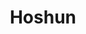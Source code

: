 ---
layout: place
title: "Hoshun"
permalink: /louisiana/new-orleans/hoshun.html
stateAbbr: LA
stateName: Louisiana
cityName: New Orleans
seo:
  name: "Hoshun"
  type: Restaurant
  links: null
description: "Looking for sushi in New Orleans, Louisiana? Check out Hoshun for a delightful Japanese dining experience. Enjoy a variety of sushi and other dishes in a wel..."
place_id: ChIJrf7_4HmlIIYRGB4qjPJApnE
photos:
  - name: >-
      places/ChIJrf7_4HmlIIYRGB4qjPJApnE/photos/AeeoHcLzfz0mHitNAQdT0AcPGzbecy8uCP-qRhz0fXjeupzuz9lui9IOzTS202hVb_TNd5jiLJVJlns-2IgH4fWMipSaIZ7tsV8uZWZgzSfIfoYOOE2EpcGEI2ZJzxQZ_EUmd3OGs8Hyt4n1Q2hnOxtZrOedVDkB1IE8pRBB6sS8XzUEmsRLM6HqcXOOSk4QQM3pplHXUMg1r_2iVq6KnIBu9gtSSAfeTcYcQZP0leeWJHyZd1uKVsEigq1miB5xh_5Wcj6eNCdZucWAdC8ZkaretzEgLIM_xDX4XY8gnoeT3_VS02ZtxzyzXPWNCOdn98vnXUFTISu89emS7R-gB6f2QorQ17xRcTB6qgWDMsachQRjP3TRJOXz3GtExF2kyZjAWnVpcqirKfqS1DES9WHU1aUtjIeTUtG0ccbOpwVjpNQ
    widthPx: 4000
    heightPx: 2252
    authorAttributions:
      - displayName: Shannon (NOLA Gent)
        uri: https://maps.google.com/maps/contrib/103196358978878522301
        photoUri: >-
          https://lh3.googleusercontent.com/a/ACg8ocKNF7fZu7OLiOtUh9gwsYb5XogZkH-ZkA-RHmSCqYSbJNCgFA=s100-p-k-no-mo
    flagContentUri: >-
      https://www.google.com/local/imagery/report/?cb_client=maps_api_places.places_api&image_key=!1e10!2sCIHM0ogKEICAgICp2-m_PA&hl=en-US
    googleMapsUri: >-
      https://www.google.com/maps/place//data=!3m4!1e2!3m2!1sCIHM0ogKEICAgICp2-m_PA!2e10!4m2!3m1!1s0x8620a579e0fffead:0x71a640f28c2a1e18
  - name: >-
      places/ChIJrf7_4HmlIIYRGB4qjPJApnE/photos/AeeoHcImhBIrYzZ4k6GC73vLTswz2HaRm6ctEZJsfDMy3B46YyhU0-mjPSrtGyDuaR34qARDuhzondvETu6vubG4D20USRItU9DTzb-_WptIWIcppUSZjGZP3Zl707eSwTFVPK40NOghyVDBfr0Y9psYu0NVA_Ye5lWSPsIpqJM2fKONkyQZFYr0TuhmigYKeBMJqdcuTVOwMh2pH3TmrdEpRMcJSFGIVn18l2Bv3GPaKWdBZRWfRmHB1rX9rjv5Fh_IgLWPBL73kqKv3DOy-DU83mW0sbH_kupF_I8y6Y1jK41VQfZsC_FfQuHb1QGkmrhFynQJdQrxQWRjng7IWqU_d8-p5H5rtyjYAjDa-k0p-h8FVfIX4nBxt2mKWYuNb7OwTJtWDfcCZQfSlVn5bVN18p1rl9LKTC8c-u-TwjeUoS5qnw
    widthPx: 3000
    heightPx: 4000
    authorAttributions:
      - displayName: Cat Evans
        uri: https://maps.google.com/maps/contrib/116569949445473614754
        photoUri: >-
          https://lh3.googleusercontent.com/a-/ALV-UjXxbecTQRSFc5BLkSYp9GZHe-jfOK-0L-tsvhfJBZvri3Gy0UbUXQ=s100-p-k-no-mo
    flagContentUri: >-
      https://www.google.com/local/imagery/report/?cb_client=maps_api_places.places_api&image_key=!1e10!2sCIHM0ogKEICAgICX2ojCZg&hl=en-US
    googleMapsUri: >-
      https://www.google.com/maps/place//data=!3m4!1e2!3m2!1sCIHM0ogKEICAgICX2ojCZg!2e10!4m2!3m1!1s0x8620a579e0fffead:0x71a640f28c2a1e18
  - name: >-
      places/ChIJrf7_4HmlIIYRGB4qjPJApnE/photos/AeeoHcKnandAlBDWxm2xVY0e87UO7C85vjRe3SdcNRfsESUfm-xXTa0w4N-iISMwuAPClA4Xp2rVBrCARLij9CbIdXAXTQRidqMphVSzFnMAnmRZMmkdz6SGiA8JQeIsiUudVi0n9jpUg3tnS_dQF3rwMG0l_-yFaytqKfvpe8Bw_6Q55f8qfnPDp3OKkG2_8rZOQCLHFngnP2pX2ZppaiafwsIdCbRgyWecot_WBIS62sipQiwE7IEgBuwLkV9RGuDKZckVGEMjfwHn5vtn-J8GyfxT_h__tuxNTTXFPhI9dojtwyoxy5TdnAQFjxM2Qgxuz2UXMmy0BxTpuuKUKbbEaK7SOzHz-AZx8Tr9t02F_DdMgvJK_rWgmoOkx8AcPbP_1wK4IwTlMILuY_A7f16Q007KVbMPnytifKa1rryPxear0_s
    widthPx: 4000
    heightPx: 3000
    authorAttributions:
      - displayName: Hamilton Blakkstar Howard
        uri: https://maps.google.com/maps/contrib/113892731913994001056
        photoUri: >-
          https://lh3.googleusercontent.com/a-/ALV-UjUBkj-NTRdR4v7v4YGFrwDR-OK6NxQJxQLGVh8yZ1y0A8zsIw065A=s100-p-k-no-mo
    flagContentUri: >-
      https://www.google.com/local/imagery/report/?cb_client=maps_api_places.places_api&image_key=!1e10!2sCIHM0ogKEICAgIDXpJvYlAE&hl=en-US
    googleMapsUri: >-
      https://www.google.com/maps/place//data=!3m4!1e2!3m2!1sCIHM0ogKEICAgIDXpJvYlAE!2e10!4m2!3m1!1s0x8620a579e0fffead:0x71a640f28c2a1e18
  - name: >-
      places/ChIJrf7_4HmlIIYRGB4qjPJApnE/photos/AeeoHcJJNU13tj3J_geaLsIGANjeP7thRdHvUfI3F2dpQ43X-U4PyrJ6MzyDEAn2kJQ_WRoVIy5Tbq2eLtk5zvqz3MyY98iEUrlp2pvW9zazzjd9Vfqn1epe5nrDIngeRXGJ8y1wBH-1LZxv-hNm1mTcWGuerXhmAoXXh3D-TMHZOWptD1PLbIHTSxQ1i2RmN_Ip8dGLB3F4zguxT8EZIl8hKMyOIVlkr-AorIsWmbMmQF15m3vpZL9BBelzXVgCfVE3PjTeAjFoiFcpVsoMP5GCXA8CcFu3lsA5b0AxUDVoA4UI0VHiNJ1W81xQrRbIvdOT2yFOZauFxUIwhE9Etdc23hOol3R2aN22nM9LfSfzPEjKXZLUXILBZGDm8tPDr6BYIZjMVTZrPTrXCEeVpds9m-wj7RLGNDclwRUlNd2AcY_gSg
    widthPx: 3600
    heightPx: 4800
    authorAttributions:
      - displayName: ValQuay
        uri: https://maps.google.com/maps/contrib/104869759635341491624
        photoUri: >-
          https://lh3.googleusercontent.com/a-/ALV-UjXC19-BQknozrJAFYvcF5HCCx7L8ncp_NeJQpMtYLcqWjrIl42h=s100-p-k-no-mo
    flagContentUri: >-
      https://www.google.com/local/imagery/report/?cb_client=maps_api_places.places_api&image_key=!1e10!2sCIHM0ogKEICAgMCA89uJcg&hl=en-US
    googleMapsUri: >-
      https://www.google.com/maps/place//data=!3m4!1e2!3m2!1sCIHM0ogKEICAgMCA89uJcg!2e10!4m2!3m1!1s0x8620a579e0fffead:0x71a640f28c2a1e18
  - name: >-
      places/ChIJrf7_4HmlIIYRGB4qjPJApnE/photos/AeeoHcLqgi66s4Gr5v8RjJV7i8t4B5wK12U9khsKh8kQedF335j3vm3uGloWe0VhG7BnhY7_GnpZnuxwULEBYwSRXSs6Om1_tDciAa3BZlu3sTbezVwg2JZ0xLQ_1pzNEc3sjZLUdHYlcWk9XZNj5PlwYTB66el7MPavmVnJdyPG1hI05raxskj4kyXObeqQ-yEhPWKgk16_V2W5Y0hCyW4SsI8tzybNsU3YmhVLlgf31__zZtbN6zUq6u_P9LRvWw0VNXmpwooTWD41_IakgfQ7mcPkOsqi8E1U7Biz9gsbOBloJEo45PC7D12T12tTEy5NUVFHem42PBT-W9mM80lGSFE50v2qD3PXQS__Z8luMb_Fvo3oOhRfy429K4aiKpGwUFejGVZtfaRo9PYLmODkjTyBh6lui_hCzxr6QyaPtQafFMfl
    widthPx: 4080
    heightPx: 3072
    authorAttributions:
      - displayName: Amanda-Lynn Weidman
        uri: https://maps.google.com/maps/contrib/103544562537770390777
        photoUri: >-
          https://lh3.googleusercontent.com/a/ACg8ocIOLl7O3gS34RSuIft0z9d3AzUMJVGcZCRn0sY_QBMRw-pepSgG=s100-p-k-no-mo
    flagContentUri: >-
      https://www.google.com/local/imagery/report/?cb_client=maps_api_places.places_api&image_key=!1e10!2sCIHM0ogKEICAgMCI-7nPhAE&hl=en-US
    googleMapsUri: >-
      https://www.google.com/maps/place//data=!3m4!1e2!3m2!1sCIHM0ogKEICAgMCI-7nPhAE!2e10!4m2!3m1!1s0x8620a579e0fffead:0x71a640f28c2a1e18
  - name: >-
      places/ChIJrf7_4HmlIIYRGB4qjPJApnE/photos/AeeoHcKxpkzxAaUMI1Hs1wCIn8diDq1FocltaMWkXG-QAhgfkxb1bbVdXjjAUy56DDCkBHhcJ3CTqaMyls4nz6WV2acvbRIwNIVnsfpOPfrssDZL7jZxSAzJ6wvXnlzlLlo_DlSrZr2Da1zkTvhcBTPZYs4CJNrf4YTjD_P4NUk2dDca8ziiQ-lvrrmd9qWclgOrX-qFh-SOxLSiBQk02a6oZlYuMd8x-1ZLN9G1JxypOYQ8tgg7uo7Rd-Fe0Nydrlkscog_nm7kFJMGzlU5L-njAi0igr5PiBsER45Mnac9adEQS6KfHnv8tbayAA3cB_G-O3YVKVRNG29MObaqR_sMQ-R4iFkcTyVG32_s5D8TBVIYR3SVDuaQDMnaT8Xrf5kCbp8X_4f1pYzMFu8XY3EdxBaLQgUupuE7_q5AjhVG-8zb86s
    widthPx: 3072
    heightPx: 4080
    authorAttributions:
      - displayName: Amanda-Lynn Weidman
        uri: https://maps.google.com/maps/contrib/103544562537770390777
        photoUri: >-
          https://lh3.googleusercontent.com/a/ACg8ocIOLl7O3gS34RSuIft0z9d3AzUMJVGcZCRn0sY_QBMRw-pepSgG=s100-p-k-no-mo
    flagContentUri: >-
      https://www.google.com/local/imagery/report/?cb_client=maps_api_places.places_api&image_key=!1e10!2sCIHM0ogKEICAgMCI-7nPuAE&hl=en-US
    googleMapsUri: >-
      https://www.google.com/maps/place//data=!3m4!1e2!3m2!1sCIHM0ogKEICAgMCI-7nPuAE!2e10!4m2!3m1!1s0x8620a579e0fffead:0x71a640f28c2a1e18
  - name: >-
      places/ChIJrf7_4HmlIIYRGB4qjPJApnE/photos/AeeoHcIycAJNnhbLYdcKK6GOrGIEdM8wKgxz0PZivsnH_jlwToCvXxsnZPORbQH08__Q7fX3PTW13EI6xjnrRmXFNhfJ09bRfCTrXKqgIdzOkhyiWZT09jjpKgDw0xPKKyAiaWAqa8frtkb9Daoaxi5TMqJ10jA_dOlQ7lpwUjlZ6CuqEXzSo0NGejNZMjUBBJj78qVIPx78bCYtHwWMzaf8p9WDXVn8BDaUjj4mX50OO6xwSUbLxQBIvtfEnPoNnNkSBBf8-tk7F7UZbAhyCNIslz97VrTRb-7vCZMOxq0VmegCr-Zu_e22b9bo5ei-As3VL3BklbShGdkQpn3RVg6Vuo-kVc5BwNhLBMWQMuy5-eUbKaksWoIUm2g-RjRhTb8veIwx6fLqwbUoEEkAOB7BbBact_0I0_-f3v8zYQ
    widthPx: 3024
    heightPx: 4032
    authorAttributions:
      - displayName: Kesha Jerrael
        uri: https://maps.google.com/maps/contrib/117384435929786144980
        photoUri: >-
          https://lh3.googleusercontent.com/a-/ALV-UjUSdAcHVMtoZewvmCZj8tZC6aEYV50llizTkTRxWR2kz_UDqpt5=s100-p-k-no-mo
    flagContentUri: >-
      https://www.google.com/local/imagery/report/?cb_client=maps_api_places.places_api&image_key=!1e10!2sCIHM0ogKEICAgICd1vAm&hl=en-US
    googleMapsUri: >-
      https://www.google.com/maps/place//data=!3m4!1e2!3m2!1sCIHM0ogKEICAgICd1vAm!2e10!4m2!3m1!1s0x8620a579e0fffead:0x71a640f28c2a1e18
  - name: >-
      places/ChIJrf7_4HmlIIYRGB4qjPJApnE/photos/AeeoHcLtkTLuHXRk2zw4KiXSdrFdyFWDTTl6W_cmw9Z52rE5jby-ND0gnRoumNuSlxzSuwJgEk36ULVKxgWxVhfefAHRafIvJufKbQHSJng9HMKhwAp2MQREbUMFnmfglpz_JILwAxfTP7Ye3hWKI5P6bcOIGY90vUPUR7vGsQgY7ojbBahdzlmbVGiFSvvM0_YkBlgsHb-VDFiRhfbyIhtZUdmVYtG72plPut-qFfNu_J94GIZeObr6tf8sI_8tOVCN4jjFo1AyUcyvko8OrPtNtY_5J8MMD-sLN4nAeWsKIM87gpqHityGsMlG3W5zAHhOZiPwmqTIuYutJyEhdKGAk-Ga19f72S1MYvM11DuzRCsWjk8l0lu_MeSKHs296R7aGo-uXwqE9UQX596Nh3ppKPNIvH1KbsXJm0tmdJ8MN8k3reJ6
    widthPx: 3072
    heightPx: 4080
    authorAttributions:
      - displayName: Art Marshall
        uri: https://maps.google.com/maps/contrib/112787181356273378379
        photoUri: >-
          https://lh3.googleusercontent.com/a-/ALV-UjXtVpL654jy4b2BTG8PgaV0RRyBsMnnZvRhSW5P0RNfiacgUNVSwA=s100-p-k-no-mo
    flagContentUri: >-
      https://www.google.com/local/imagery/report/?cb_client=maps_api_places.places_api&image_key=!1e10!2sCIHM0ogKEICAgICb8q3VkAE&hl=en-US
    googleMapsUri: >-
      https://www.google.com/maps/place//data=!3m4!1e2!3m2!1sCIHM0ogKEICAgICb8q3VkAE!2e10!4m2!3m1!1s0x8620a579e0fffead:0x71a640f28c2a1e18
  - name: >-
      places/ChIJrf7_4HmlIIYRGB4qjPJApnE/photos/AeeoHcLF8-0OvuOZoFoe1fGLy_GDluvSOeIDCf1UNhJKUreqMsDAcsNsHGCj9Kqvo_UGy_RXvAjpROhfQYDkCf9kU-An3KX5bAJbMy3bbJYAR4GAqkZqTNbOHa5jlUGY07Eg1glQVJDTJeIa15imJgnqjes8Is10jdpKawjSF_ZjXUkrrXjTR9xwrQHXHnpF2x7zhlm8Yt678sKWhlgLBjuYGYTF0h3DZU71gxLsW_iBBFJRVJPvbnYm0tlH3puL50YSb-TgmvTSkYSnIoBFmc2d3-uCX9BRWQFZh1WwCQno2r9-U_rJ5fz0s28yOHbd6wdXwIU2bjDjXoFQpjFlgDXJrSt8382qlmAZMMP1oF3LOvqeLNbLmUCxQCwo7I7kZxFR4xKIT7lt5QkHFDzNhJovFBNKKy6L4D7ZdT7Ifo23Qpk8fea6
    widthPx: 3024
    heightPx: 4032
    authorAttributions:
      - displayName: Kesha Jerrael
        uri: https://maps.google.com/maps/contrib/117384435929786144980
        photoUri: >-
          https://lh3.googleusercontent.com/a-/ALV-UjUSdAcHVMtoZewvmCZj8tZC6aEYV50llizTkTRxWR2kz_UDqpt5=s100-p-k-no-mo
    flagContentUri: >-
      https://www.google.com/local/imagery/report/?cb_client=maps_api_places.places_api&image_key=!1e10!2sCIHM0ogKEICAgICd1vCmgAE&hl=en-US
    googleMapsUri: >-
      https://www.google.com/maps/place//data=!3m4!1e2!3m2!1sCIHM0ogKEICAgICd1vCmgAE!2e10!4m2!3m1!1s0x8620a579e0fffead:0x71a640f28c2a1e18
  - name: >-
      places/ChIJrf7_4HmlIIYRGB4qjPJApnE/photos/AeeoHcKEy03pVyR0yeB2_4Vuc_lVqPpPemwgwCuupeLPDIPB42C4S9j6OmCXY7gjdX3Oe08BD0BX8uzlKRJxUhC1RmIETvjUhxFt1OGDvwrrZws-rCF7K8aDjM2fwtLtl1mrgVwQUGjlkeXp5ME2FLG9z54_6SYWFgDdjmHzztd5zeRgPwUy-Xc9HCXy1W6s9ia_5A2ziJ7YfcFyj1Xw0dBk1Z4DURkJvCbqxAX5Ffn9pJ17ajYb71eZNOw6KaFO1uW-67Wm-K2ehiPj51GyYz_t0FdtF4tWNWKNoaMlPoSQimnxkokXPm3JlaoSHDtGI6E8FUFXENnNMzgfruO1WUHkkgxK28KWFmmGXj1FtE3V_YdQsONLSS_JrtP8KZRpzIbgrEfDq0hW01GqxR5kdCKrjlaT3b1SlCuo1yzAraeWXsysZrx2
    widthPx: 3024
    heightPx: 4032
    authorAttributions:
      - displayName: Kristal J.
        uri: https://maps.google.com/maps/contrib/106238336313743590705
        photoUri: >-
          https://lh3.googleusercontent.com/a-/ALV-UjUEYbLvha2i5ZL7yMZm3B5uconBs2DGDexOU5QBSdP_MNH8hI32=s100-p-k-no-mo
    flagContentUri: >-
      https://www.google.com/local/imagery/report/?cb_client=maps_api_places.places_api&image_key=!1e10!2sCIHM0ogKEICAgIDZidGP4wE&hl=en-US
    googleMapsUri: >-
      https://www.google.com/maps/place//data=!3m4!1e2!3m2!1sCIHM0ogKEICAgIDZidGP4wE!2e10!4m2!3m1!1s0x8620a579e0fffead:0x71a640f28c2a1e18
address: 1601 St Charles Ave, New Orleans, LA 70130, USA
street: 1601 St Charles Ave
city: New Orleans
state: LA
zip: '70130'
country: USA
neighborhood: Central City
latitude: '29.938480'
longitude: '-90.076538'
accessibility_options:
  wheelchairAccessibleEntrance: true
  wheelchairAccessibleRestroom: true
  wheelchairAccessibleSeating: true
business_status: OPERATIONAL
name: Hoshun
google_maps_links:
  directionsUri: >-
    https://www.google.com/maps/dir//''/data=!4m7!4m6!1m1!4e2!1m2!1m1!1s0x8620a579e0fffead:0x71a640f28c2a1e18!3e0
  placeUri: https://maps.google.com/?cid=8189304382897659416
  writeAReviewUri: >-
    https://www.google.com/maps/place//data=!4m3!3m2!1s0x8620a579e0fffead:0x71a640f28c2a1e18!12e1
  reviewsUri: >-
    https://www.google.com/maps/place//data=!4m4!3m3!1s0x8620a579e0fffead:0x71a640f28c2a1e18!9m1!1b1
  photosUri: >-
    https://www.google.com/maps/place//data=!4m3!3m2!1s0x8620a579e0fffead:0x71a640f28c2a1e18!10e5
primary_type: Asian Restaurant
opening_hours:
  regular: null
  current: null
secondary_opening_hours:
  regular:
    weekdayDescriptions: null
    type: null
  current:
    weekdayDescriptions: null
    type: null
phone: null
price_level: null
price_range: null
rating: null
rating_count: 0
website: null
reviews: null
parking_options: null
payment_options: null
allow_dogs: null
curbside_pickup: null
delivery: null
dine_in: null
good_for_children: null
good_for_groups: null
good_for_sports: null
live_music: null
menu_for_children: null
outdoor_seating: null
reservable: null
restroom: null
serves_beer: null
serves_breakfast: null
serves_brunch: null
serves_cocktails: null
serves_coffee: null
serves_dinner: null
serves_dessert: null
serves_lunch: null
serves_vegetarian_food: null
serves_wine: null
takeout: null
summary: null

---